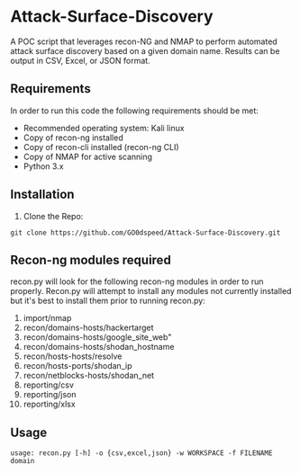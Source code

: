 # Attack-Surface-Discovery

A POC script that leverages recon-NG and NMAP to perform automated attack surface discovery based on a given domain name. Results can be output in CSV, Excel, or JSON format. 

## Requirements

In order to run this code the following requirements should be met:

* Recommended operating system: Kali linux
* Copy of recon-ng installed
* Copy of recon-cli installed (recon-ng CLI)
* Copy of NMAP for active scanning
* Python 3.x

## Installation

1. Clone the Repo:
```
git clone https://github.com/GO0dspeed/Attack-Surface-Discovery.git
```

## Recon-ng modules required

recon.py will look for the following recon-ng modules in order to run properly. Recon.py will attempt to install any modules not currently installed but it's best to install them prior to running recon.py:

1. import/nmap
2. recon/domains-hosts/hackertarget
3. recon/domains-hosts/google_site_web"
4. recon/domains-hosts/shodan_hostname
5. recon/hosts-hosts/resolve
6. recon/hosts-ports/shodan_ip
7. recon/netblocks-hosts/shodan_net
8. reporting/csv
9. reporting/json
10. reporting/xlsx

## Usage

```
usage: recon.py [-h] -o {csv,excel,json} -w WORKSPACE -f FILENAME domain
```
